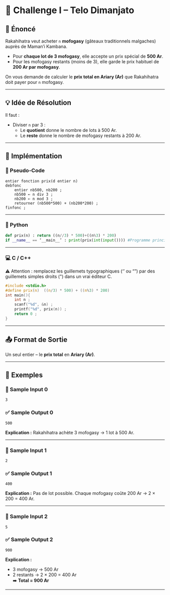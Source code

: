 # 🥇 Challenge I – Telo Dimanjato

## 📝 Énoncé

Rakahihatra veut acheter `n` **mofogasy** (gâteaux traditionnels malgaches) auprès de Maman’i Kambana.

- Pour **chaque lot de 3 mofogasy**, elle accepte un prix spécial de **500 Ar**.
- Pour les mofogasy restants (moins de 3), elle garde le prix habituel de **200 Ar par mofogasy**.

On vous demande de calculer le **prix total en Ariary (Ar)** que Rakahihatra doit payer pour `n` mofogasy.

---

## 💡 Idée de Résolution

Il faut :

- Diviser `n` par 3 :
  - Le **quotient** donne le nombre de lots à 500 Ar.
  - Le **reste** donne le nombre de mofogasy restants à 200 Ar.

---

## 🔧 Implémentation

### 📜 Pseudo-Code

```text
entier fonction prix(d entier n)
debfonc
    entier nb500, nb200 ;
    nb500 ← n div 3 ;
    nb200 ← n mod 3 ;
    retourner (nb500*500) + (nb200*200) ;
finfonc ;
```

---

### 🐍 Python

```python
def prix(n) : return ((n//3) * 500)+((n%3) * 200)
if __name__ == ‘__main__’ : print(prix(int(input()))) #Programme principale
```

---

### 💻 C / C++

⚠️ Attention : remplacez les guillemets typographiques (‘’ ou “”) par des guillemets simples droits (") dans un vrai éditeur C.

```c
#include <stdio.h>
#define prix(n)  ((n/3) * 500) + ((n%3) * 200) 
int main(){
    int n ;
    scanf("%d", &n) ;
    printf("%d", prix(n)) ;
    return 0 ;
}
```

---

## 📤 Format de Sortie

Un seul entier – le **prix total** en **Ariary (Ar)**.

---

## 📘 Exemples

### 🧪 Sample Input 0

```
3
```

### ✅ Sample Output 0

```
500
```

**Explication :** Rakahihatra achète 3 mofogasy → 1 lot à 500 Ar.

---

### 🧪 Sample Input 1

```
2
```

### ✅ Sample Output 1

```
400
```

**Explication :** Pas de lot possible. Chaque mofogasy coûte 200 Ar → 2 × 200 = 400 Ar.

---

### 🧪 Sample Input 2

```
5
```

### ✅ Sample Output 2

```
900
```

**Explication :**

- 3 mofogasy → 500 Ar
- 2 restants → 2 × 200 = 400 Ar  
  ➡️ **Total = 900 Ar**

---
